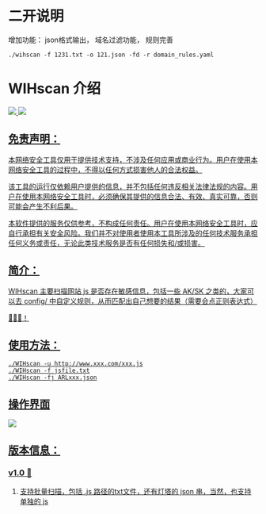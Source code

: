 # 二开说明

增加功能：
json格式输出，
域名过滤功能，
规则完善

```shell
./wihscan -f 1231.txt -o 121.json -fd -r domain_rules.yaml
```





# WIHscan 介绍

<a href="https://github.com/ifacker/WIHscan/releases"><img src="https://img.shields.io/github/downloads/ifacker/WIHscan/total"> 
<a href="https://github.com/ifacker/WIHscan/releases/"><img src="https://img.shields.io/github/v/release/ifacker/WIHscan.svg">

## 免责声明：
本网络安全工具仅用于提供技术支持，不涉及任何应用或商业行为。用户在使用本网络安全工具的过程中，不得以任何方式损害他人的合法权益。

该工具的运行仅依赖用户提供的信息，并不包括任何违反相关法律法规的内容。用户在使用本网络安全工具时，必须确保其提供的信息合法、有效、真实可靠，否则可能会产生不利后果。

本软件提供的服务仅供参考，不构成任何责任。用户在使用本网络安全工具时，应自行承担有关安全风险。我们并不对使用者使用本工具所涉及的任何技术服务承担任何义务或责任，无论此类技术服务是否有任何损失和/或损害。  

## 简介：
WIHscan 主要扫描网站 js 是否存在敏感信息，包括一些 AK/SK 之类的，大家可以去 config/ 中自定义规则，从而匹配出自己想要的结果（需要会点正则表达式）  

🎉🎉🎉！
## 使用方法：
```shell
./WIHscan -u http://www.xxx.com/xxx.js
./WIHscan -f jsfile.txt
./WIHscan -fj ARLxxx.json
```

## 操作界面
<img src="img/1.png">

## 版本信息：
### v1.0 🐶  
1. 支持批量扫描，包括 .js 路径的txt文件，还有灯塔的 json 串，当然，也支持单独的 js
